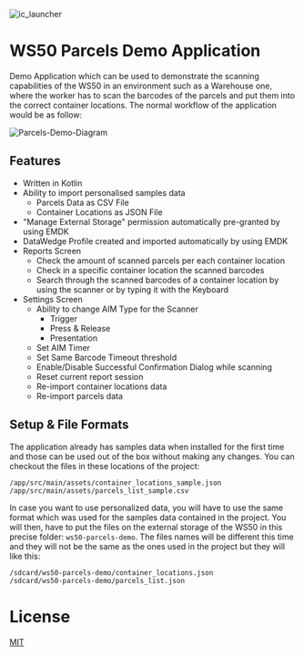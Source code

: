 ![ic_launcher](https://user-images.githubusercontent.com/6454841/201381082-ec4486ab-2bae-450a-8b4d-2ccf25dfc2c6.png)
# WS50 Parcels Demo Application

Demo Application which can be used to demonstrate the scanning capabilities of the WS50 in an environment such as a Warehouse one, where the worker has to scan the barcodes of the parcels and put them into the correct container locations.
The normal workflow of the application would be as follow:

![Parcels-Demo-Diagram](https://user-images.githubusercontent.com/6454841/201375803-90c09808-383b-4dc4-8d01-67b76737088b.png)

## Features

- Written in Kotlin
- Ability to import personalised samples data
    - Parcels Data as CSV File
    - Container Locations as JSON File
- "Manage External Storage" permission automatically pre-granted by using EMDK
- DataWedge Profile created and imported automatically by using EMDK
- Reports Screen
    - Check the amount of scanned parcels per each container location
    - Check in a specific container location the scanned barcodes
    - Search through the scanned barcodes of a container location by using the scanner or by typing it with the Keyboard
- Settings Screen
    - Ability to change AIM Type for the Scanner
        - Trigger
        - Press & Release
        - Presentation
    - Set AIM Timer
    - Set Same Barcode Timeout threshold
    - Enable/Disable Successful Confirmation Dialog while scanning
    - Reset current report session
    - Re-import container locations data
    - Re-import parcels data

## Setup & File Formats

The application already has samples data when installed for the first time and those can be used out of the box without making any changes.
You can checkout the files in these locations of the project:

```text
/app/src/main/assets/container_locations_sample.json
/app/src/main/assets/parcels_list_sample.csv
```

In case you want to use personalized data, you will have to use the same format which was used for the samples data contained in the project.
You will then, have to put the files on the external storage of the WS50 in this precise folder: ```ws50-parcels-demo```.
The files names will be different this time and they will not be the same as the ones used in the project but they will like this:

```text
/sdcard/ws50-parcels-demo/container_locations.json
/sdcard/ws50-parcels-demo/parcels_list.json
```

# License

[MIT](LICENSE.txt)